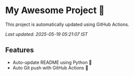 # My Awesome Project 🚀

This project is automatically updated using GitHub Actions.

_Last updated: 2025-05-19 05:21:07 IST_

## Features
- Auto-update README using Python 🐍
- Auto Git push with GitHub Actions 🤖
